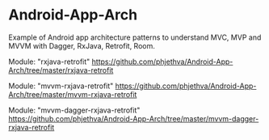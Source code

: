 # Android-App-Arch
Example of Android app architecture patterns to understand MVC, MVP and MVVM with Dagger, RxJava, Retrofit, Room.

Module: "rxjava-retrofit"
  https://github.com/phjethva/Android-App-Arch/tree/master/rxjava-retrofit

Module: "mvvm-rxjava-retrofit"
  https://github.com/phjethva/Android-App-Arch/tree/master/mvvm-rxjava-retrofit

Module: "mvvm-dagger-rxjava-retrofit"
  https://github.com/phjethva/Android-App-Arch/tree/master/mvvm-dagger-rxjava-retrofit

